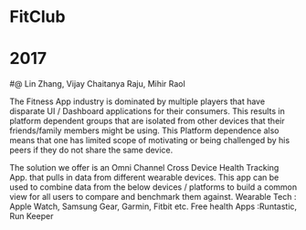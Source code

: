 # FitClub
# 2017 
#@ Lin Zhang, Vijay Chaitanya Raju, Mihir Raol

The Fitness App industry is dominated by multiple players that have disparate UI / Dashboard applications for their consumers. 
This results in platform dependent groups that are isolated from other devices that their friends/family members might be using. 
This Platform dependence also means that one has limited scope of motivating or being challenged by his peers if they do not share the same device. 


The solution we offer is an Omni Channel Cross Device Health Tracking App. that pulls in data from different wearable devices.
This app can be used to combine data from the below devices / platforms to build a common view for all users to compare and benchmark them against.
Wearable Tech : Apple Watch, Samsung Gear, Garmin, Fitbit etc.
Free health Apps :Runtastic, Run Keeper
